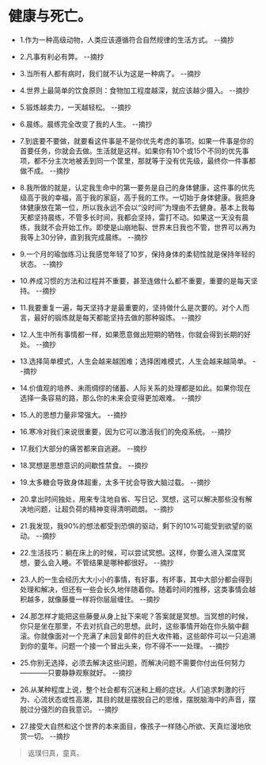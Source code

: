# 健康与死亡。

- 1.作为一种高级动物，人类应该遵循符合自然规律的生活方式。 --摘抄

- 2.凡事有利必有弊。 --摘抄

- 3.当所有人都有病时，我们就不认为这是一种病了。 --摘抄

- 4.世界上最简单的饮食原则：食物加工程度越深，就应该越少摄入。 --摘抄

- 5.锻炼越卖力，一天越轻松。 --摘抄

- 6.晨练。晨练完全改变了我的人生。 --摘抄

- 7.到底要不要做，就要看这件事是不是你优先考虑的事项。如果一件事是你的首要任务，你就会去做。生活就是这样。如果你有10个或15个不同的优先事项，都不分主次地被丢到同一个筐里，那就等于没有优先级，最终你一件事都做不成。 --摘抄

- 8.我所做的就是，认定我生命中的第一要务是自己的身体健康，这件事的优先级高于我的幸福，高于我的家庭，高于我的工作。一切始于身体健康。我把身体健康放在第一位，所以我永远不会以“没时间”为理由不去健身。基本上我每天都坚持晨练，不管多长时间，我都会坚持，雷打不动。如果这一天没有晨练，我就不会开始工作。即使是山崩地裂、世界末日我也不管，世界可以再为我等上30分钟，直到我完成晨练。 --摘抄

- 9.一个月的瑜伽练习让我感觉年轻了10岁，保持身体的柔韧性就是保持年轻的状态。 --摘抄

- 10.养成习惯的方法和过程并不重要，甚至连做什么都不重要，重要的是每天坚持。 --摘抄

- 11.我要重复一遍，每天坚持才是最重要的，坚持做什么是次要的。对个人而言，最好的锻炼就是每天都能坚持去做的那种锻炼。 --摘抄

- 12.人生中所有事情都一样，如果愿意做出短期的牺牲，你就会得到长期的好处。 --摘抄

- 13.选择简单模式，人生会越来越困难；选择困难模式，人生会越来越简单。 --摘抄

- 14.价值观的培养、未雨绸缪的储蓄、人际关系的处理都是如此。如果你现在选择一条容易的路，那么你的未来会变得更加艰难。 --摘抄

- 15.人的思想力量非常强大。 --摘抄

- 16.寒冷对我们来说很重要，因为它可以激活我们的免疫系统。 --摘抄

- 17.我们大部分的痛苦都来自逃避。 --摘抄

- 18.冥想是思想意识的间歇性禁食。 --摘抄

- 19.太多糖会导致身体超重，太多干扰会导致大脑过载。 --摘抄

- 20.拿出时间独处，用来专注地自省、写日记、冥想，这可以解决那些没有解决地问题，让超负荷的精神变得清明疏朗。 --摘抄

- 21.我发现，我90%的想法都受到恐惧的驱动，剩下的10%可能受到欲望的驱动。 --摘抄

- 22.生活技巧：躺在床上的时候，可以尝试冥想。这样，你要么进入深度冥想，要么会入睡。不管结果是哪种都很好。 --摘抄

- 23.人的一生会经历大大小小的事情，有好事，有坏事，其中大部分都会得到处理和解决，但还有一些会长久地伴随着你。随着时间的推移，这类事情会越积越多，就像藤曼一样将你层层缠住。 --摘抄

- 24.那怎样才能把这些藤曼从身上扯下来呢？答案就是冥想。当冥想的时候，你只是坐在那里，不去对抗自己的思想。此时，这些事情开始在你头脑中翻滚。你就像面对一个充满了未回复邮件的巨大收件箱，这些邮件可以一只追溯到你的童年。问题一个接一个冒出头来，你不得不一一处理。 --摘抄

- 25.你别无选择，必须去解决这些问题，而解决问题不需要你付出任何努力————只要静静观察就好。 --摘抄

- 26.从某种程度上说，整个社会都有沉迷和上瘾的症状。人们追求刺激的行为、心流状态或性高潮，其目的就是摆脱自己的思维，摆脱脑海中的声音，摆脱过分强烈的自我意识。 --摘抄

- 27.接受大自然和这个世界的本来面目，像孩子一样随心所欲、天真烂漫地欣赏一切。 --摘抄

>返璞归真，童真。
